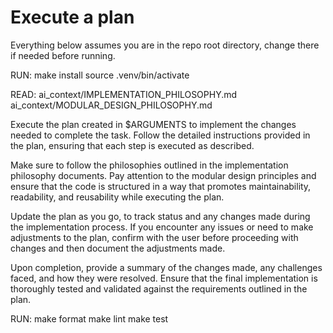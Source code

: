# Execute a plan

Everything below assumes you are in the repo root directory, change there if needed before running.

RUN:
make install
source .venv/bin/activate

READ:
ai_context/IMPLEMENTATION_PHILOSOPHY.md
ai_context/MODULAR_DESIGN_PHILOSOPHY.md

Execute the plan created in $ARGUMENTS to implement the changes needed to complete the task. Follow the detailed instructions provided in the plan, ensuring that each step is executed as described.

Make sure to follow the philosophies outlined in the implementation philosophy documents. Pay attention to the modular design principles and ensure that the code is structured in a way that promotes maintainability, readability, and reusability while executing the plan.

Update the plan as you go, to track status and any changes made during the implementation process. If you encounter any issues or need to make adjustments to the plan, confirm with the user before proceeding with changes and then document the adjustments made.

Upon completion, provide a summary of the changes made, any challenges faced, and how they were resolved. Ensure that the final implementation is thoroughly tested and validated against the requirements outlined in the plan.

RUN:
make format
make lint
make test
